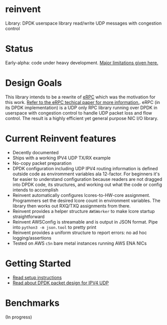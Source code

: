 # reinvent
Library: DPDK userspace library read/write UDP messages with congestion control

# Status
Early-alpha: code under heavy development. [Major limitations given here.](https://github.com/rodgarrison/reinvent/issues)

# Design Goals
This library intends to be a rewrite of [eRPC](https://github.com/erpc-io/eRPC) which was the motivation for this work.
[Refer to the eRPC techical paper for more information.](https://www.usenix.org/system/files/nsdi19-kalia.pdf). eRPC 
(in its DPDK implementation) is a UDP only RPC library running over DPDK in userspace with congestion control to handle
UDP packet loss and flow control. The result is a highly efficient yet general purpose NIC I/O library.

# Current Reinvent features
* Decently documented
* Ships with a working IPV4 UDP TX/RX example
* No-copy packet preparation
* DPDK configuration including UDP IPV4 routing information is defined outside code as enviromment variables ala
12-factor. For beginners it's far easier to understand configuration because readers are not dragged into DPDK code,
its structures, and working out what the code or config intends to accomplish
* Reinvent automatically configures lcores-to-HW-core assignment. Programmers set the desired lcore count in
environment variables. The library then works out RXQ/TXQ assignments from there.
* Reinvent provides a helper structure `AWSWorker` to make lcore startup straightforward
* Reinvent AWSConfig is streamable and is output in JSON format. Pipe into `python3 -m json.tool` to pretty print
* Reinvent provides a uniform structure to report errors: no ad hoc logging/assertions
* Tested on AWS `c5n` bare metal instances running AWS ENA NICs

# Getting Started
* [Read setup instructions](https://github.com/rodgarrison/reinvent/blob/main/doc/aws_ena_setup.md)
* [Read about DPDK packet design for IPV4 UDP](https://github.com/rodgarrison/reinvent/blob/main/doc/aws_ena_packet_design.md)

# Benchmarks
(In progress)
